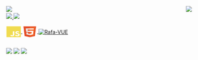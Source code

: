 <div>
  <img height="350em" align="right" src="https://spotify-recently-played-readme.vercel.app/api?user=lucasantonete1&unique={true|1|on|yes"/>
  <div>
    <div>
      <img height="150em" align="" src="https://spotify-github-profile.vercel.app/api/view?uid=lucasantonete1&cover_image=false&theme=default&show_offline=false&background_color=000000&bar_color=c014d7"/>
      <div>
      
<div align="left">
  <a href="https://github.com/LucasGabrielAntonete">
  <img height="145em" src="https://github-readme-stats.vercel.app/api?username=LucasGabrielAntonete&show_icons=true&theme=dracula&include_all_commits=true&count_private=true"/>
  <img height="100em" src="https://github-readme-stats.vercel.app/api/top-langs/?username=LucasGabrielAntonete&layout=compact&langs_count=7&theme=dracula"/>
</div>
<div style="display: inline_block"><br>
  <img align="center" alt="Rafa-Js" height="30" width="40" src="https://raw.githubusercontent.com/devicons/devicon/master/icons/javascript/javascript-plain.svg">
  <img align="center" alt="Rafa-HTML" height="30" width="40" src="https://raw.githubusercontent.com/devicons/devicon/master/icons/html5/html5-original.svg">
  <img align="center" alt="Rafa-VUE" height="30" width="60" src="https://img.shields.io/badge/Vue.js-35495E?style=for-the-badge&logo=vue.js&logoColor=4FC08D">
  </div>
  
  ##
 
<div> 
  <a href="https://www.instagram.com/lucas_antonete" target="_blank"><img src="https://img.shields.io/badge/-Instagram-%23E4405F?style=for-the-badge&logo=instagram&logoColor=white" target="_blank"></a>
  <a href = "mailto:lucasantonete@gmail.com"><img src="https://img.shields.io/badge/-Gmail-%23333?style=for-the-badge&logo=gmail&logoColor=white" target="_blank"></a>
  <a href = "https://twitter.com/Lucas_Muller12"><img src="https://img.shields.io/badge/Twitter-1DA1F2?style=for-the-badge&logo=twitter&logoColor=white" target="_blank"></a>
 
</div>
